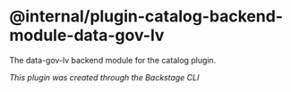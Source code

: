 # @internal/plugin-catalog-backend-module-data-gov-lv

The data-gov-lv backend module for the catalog plugin.

_This plugin was created through the Backstage CLI_
